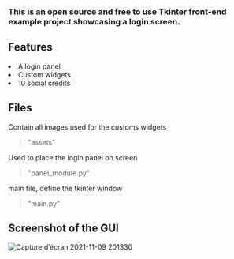 ### This is an open source and free to use Tkinter front-end example project showcasing a login screen.

## Features
<li> A login panel
<li> Custom widgets
<li> 10 social credits


## Files

Contain all images used for the customs widgets
> "assets\"

Used to place the login panel on screen
> "panel_module.py"

main file, define the tkinter window
> "main.py" 

  
## Screenshot of the GUI
![Capture d’écran 2021-11-09 201330](https://user-images.githubusercontent.com/70018300/141020299-f8f6aa65-82a1-4043-89b0-2a9e3f515797.png)
